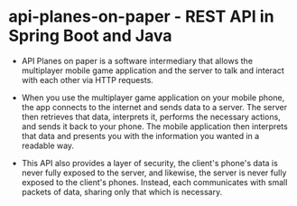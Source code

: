 # api-planes-on-paper - REST API in Spring Boot and Java

- API Planes on paper is a software intermediary that allows the multiplayer mobile game application and the server to talk and interact with each other via HTTP requests.

- When you use the multiplayer game application on your mobile phone, the app connects to the internet and sends data to a server. The server then retrieves that data, interprets it, performs the necessary actions, and sends it back to your phone. The mobile application then interprets that data and presents you with the information you wanted in a readable way.

- This API also provides a layer of security, the client's phone's data is never fully exposed to the server, and likewise, the server is never fully exposed to the client's phones. Instead, each communicates with small packets of data, sharing only that which is necessary.
